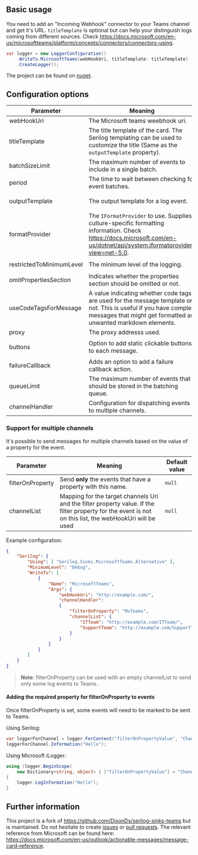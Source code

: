 ## Basic usage
You need to add an "Incoming Webhook" connector to your Teams channel and get it's URL. `titleTemplate` is optional but can help your distinguish logs coming from different sources.
Check https://docs.microsoft.com/en-us/microsoftteams/platform/concepts/connectors/connectors-using.

```csharp
var logger = new LoggerConfiguration()
	.WriteTo.MicrosoftTeams(webHookUri, titleTemplate: titleTemplate)
    .CreateLogger();
```

The project can be found on [nuget](https://www.nuget.org/packages/Serilog.Sinks.MicrosoftTeams.Alternative/).

## Configuration options
|Parameter|Meaning|Example|Default value|
|-|-|-|-|
|webHookUri|The Microsoft teams weebhook uri.|`https://outlook.office.com/webhook/1234567890`|None, is mandatory.|
|titleTemplate|The title template of the card. The Serilog templating can be used to customize the title (Same as the `outputTemplate` property).|`"Some Message"`|None, but is optional.|
|batchSizeLimit|The maximum number of events to include in a single batch.|`batchSizeLimit: 40`|`1`|
|period|The time to wait between checking for event batches.|`period: new TimeSpan(0, 0, 20)`|`00:00:01`|
|outputTemplate|The output template for a log event.|`outputTemplate:"{Timestamp:yyyy-MM-dd HH:mm:ss.fff zzz} [{Level:u3}] {Message:lj}{NewLine}{Exception}"`|`null`|
|formatProvider|The `IFormatProvider` to use. Supplies culture-specific formatting information. Check https://docs.microsoft.com/en-us/dotnet/api/system.iformatprovider?view=net-5.0.|`new CultureInfo("de-DE")`|`null`|
|restrictedToMinimumLevel|The minimum level of the logging.|`restrictedToMinimumLevel: LogEventLevel.Verbose`|`LogEventLevel.Verbose`|
|omitPropertiesSection|Indicates whether the properties section should be omitted or not.|`omitPropertiesSection: true`|`false`|
|useCodeTagsForMessage|A value indicating whether code tags are used for the message template or not. This is useful if you have complex messages that might get formatted as unwanted markdown elements.|`useCodeTagsForMessage:true`|`false`|
|proxy|The proxy addresss used.|`proxy: "http://test.de/proxy"`|`null`|
|buttons|Option to add static clickable buttons to each message.|`buttons: new[] { new MicrosoftTeamsSinkOptionsButton("Google", "https://google.de") }`|`null`|
|failureCallback|Adds an option to add a failure callback action.|`failureCallback: e => Console.WriteLine($"Sink error: {e.Message}")`|`null`|
|queueLimit|The maximum number of events that should be stored in the batching queue.|`queueLimit: 10`|`int.MaxValue` or `2147483647`|
|channelHandler|Configuration for dispatching events to multiple channels.|See [Support for multiple channels](#support-for-multiple-channels)|`null`|

### Support for multiple channels

It's possible to send messages for multiple channels based on the value
of a property for the event.

|Parameter|Meaning|Default value|
|-|-|-|
|filterOnProperty|Send **only** the events that have a property with this name.|`null`|
|channelList|Mapping for the target channels Uri and the filter property value. If the filter property for the event is not on this list, the webHookUri will be used|`null`|

Example configuration:

```json
{
    "Serilog": {
        "Using": [ "Serilog.Sinks.MicrosoftTeams.Alternative" ],
        "MinimumLevel": "Debug",
        "WriteTo": [
            {
                "Name": "MicrosoftTeams",
                "Args": {
                    "webHookUri": "http://example.com/",
                    "channelHandler":
                    {
                        "filterOnProperty": "MsTeams",
                        "channelList": {
                            "ITTeam": "http://example.com/ITTeam/",
                            "SupportTeam": "http://example.com/SupportTeam/"
                        }
                    }
                }
            }
        ]
    }
}
```

> **Note**: filterOnProperty can be used with an empty channelList to send
> only some log events to Teams.

#### Adding the required property for filterOnProperty to events

Once filterOnProperty is set, some events will need to be marked to be sent
to Teams.

Using Serilog:

```csharp
var loggerForChannel = logger.ForContext("filterOnPropertyValue", "ChannelName");
loggerForChannel.Information("Hello");
```

Using Microsoft iLogger:

```csharp
using (logger.BeginScope(
    new Dictionary<string, object> { ["filterOnPropertyValue"] = "ChannelName" }))
{
    logger.LogInformation("Hello");
}
```

## Further information
This project is a fork of https://github.com/DixonDs/serilog-sinks-teams but is maintained.
Do not hesitate to create [issues](https://github.com/serilog-contrib/Serilog.Sinks.MicrosoftTeams.Alternative/issues) or [pull requests](https://github.com/serilog-contrib/Serilog.Sinks.MicrosoftTeams.Alternative/pulls).
The relevant reference from Microsoft can be found here: https://docs.microsoft.com/en-us/outlook/actionable-messages/message-card-reference.